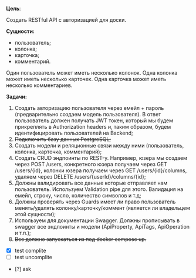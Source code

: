 **Цель**:

Создать RESTful API с авторизацией для доски.

**Сущности:**

- пользователь;  
- колонка;  
- карточка;  
- комментарий.

Один пользователь может иметь несколько колонок. Одна колонка может иметь несколько карточек. Одна карточка может иметь несколько комментариев.

**Задачи:**
 
1. Создать авторизацию пользователя через емейл \+ пароль (предварительно создаем модель пользователя). В ответ пользователь должен получать JWT токен, который мы будем прикреплять в Authorization headers и, таким образом, будем идентифицировать пользователей на Backend;
2. ~~Подключить базу данных PostgreSQL;~~ 
3. Создать модели и реляционные связи между ними (пользователь, колонка, карточка, комментарий);  
4. Создать CRUD эндпоинты по REST-у. Например, юзера мы создаем через POST /users, конкретного юзера получаем через GET /users/{id}, колонки юзера получаем через GET /users/{id}/columns, удаляем через DELETE /users/{userId}/columns/{id};  
5. Должны валидировать все данные которые отправляет нам пользователь. Используем Validation pipe для этого. Валидация на емейл, строку, число, количество символов и т.д;  
6. Должны проверять через Guards имеет ли право пользователь менять/удалять колонку/карточку/коммент (является ли владельцем этой сущности);  
7. Используем для документации Swagger. Должны прописывать в swagger все эндпоинты и модели (ApiProperty, ApiTags, ApiOperation и т.п.);
8. ~~Все должно запускаться из под docker compose up.~~

- [x] test complite
- [ ] test uncomplite
- [?] ask